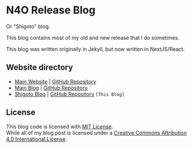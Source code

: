 # N4O Release Blog
Or "Shigoto" blog.

This blog contains most of my old and new release that I do sometimes.

This blog was written originally in Jekyll, but now written in NextJS/React.

## Website directory
- [Main Website](https://n4o.xyz) | [GitHub Repository](https://github.com/noaione/noaione.github.io)
- [Main Blog](https://blog.n4o.xyz) | [GitHub Repository](https://github.com/noaione/blog.n4o.xyz)
- [Shigoto Blog](https://shigoto.n4o.xyz) | [GitHub Repository](#) `[This Blog]`

## License
This blog code is licensed with [MIT License](LICENSE).<br />
While all of my blog post is licensed under a [Creative Commons Attribution 4.0 International License](LICENSE-CC-BY-4.0).